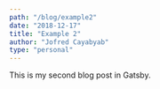 ```yaml
---
path: "/blog/example2"
date: "2018-12-17"
title: "Example 2"
author: "Jofred Cayabyab"
type: "personal"
---
```


This is my second blog post in Gatsby.
